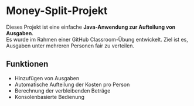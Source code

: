 # Money-Split-Projekt

Dieses Projekt ist eine einfache **Java-Anwendung zur Aufteilung von Ausgaben**.  
Es wurde im Rahmen einer GitHub Classroom-Übung entwickelt. Ziel ist es, Ausgaben unter mehreren Personen fair zu verteilen.

## Funktionen
- Hinzufügen von Ausgaben
- Automatische Aufteilung der Kosten pro Person
- Berechnung der verbleibenden Beträge
- Konsolenbasierte Bedienung
